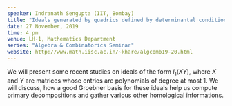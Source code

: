 ```yaml
---
speaker: Indranath Sengupta (IIT, Bombay)
title: "Ideals generated by quadrics defined by determinantal conditions"
date: 27 November, 2019
time: 4 pm
venue: LH-1, Mathematics Department
series: "Algebra & Combinatorics Seminar"
website: http://www.math.iisc.ac.in/~khare/algcomb19-20.html
---
```


We will present some recent studies on ideals of the
form $I_{1}(XY)$, where $X$ and $Y$ are matrices whose
entries are polynomials of degree at most 1. We will discuss, 
how a good Groebner basis for these ideals help us compute
primary decompositions and gather various other homological 
informations.
